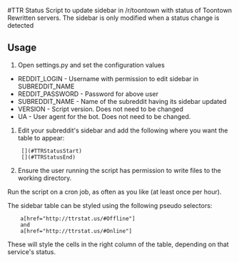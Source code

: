 #TTR Status
Script to update sidebar in /r/toontown with status of Toontown Rewritten servers. The sidebar is only modified when a status change is detected

## Usage
1. Open settings.py and set the configuration values
 * REDDIT_LOGIN - Username with permission to edit sidebar in SUBREDDIT_NAME
 * REDDIT_PASSWORD - Password for above user
 * SUBREDDIT_NAME - Name of the subreddit having its sidebar updated
 * VERSION - Script version. Does not need to be changed
 * UA - User agent for the bot. Does not need to be changed.
1. Edit your subreddit's sidebar and add the following where you want the table to appear:

        [](#TTRStatusStart)
        [](#TTRStatusEnd)

1. Ensure the user running the script has permission to write files to the working directory.

Run the script on a cron job, as often as you like (at least once per hour).

The sidebar table can be styled using the following pseudo selectors:

        a[href="http://ttrstat.us/#Offline"]
        and
        a[href="http://ttrstat.us/#Online"]

These will style the cells in the right column of the table, depending on that service's status.